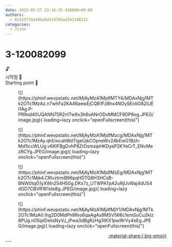 ```yaml
---
date: 2023-05-27 23:16:15.436000+09:00
authors:
  - 01435f74a49ba8a519705ad242348232
categories:
  - Jisun
---
```


# 3-120082099

<div class="post-container" markdown="1">
<div class="content-container md-sidebar__scrollwrap" markdown="1">

🔓<br>시작점 🌟<br>Starting point 🌟
<figure markdown="1">
![](https://phinf.wevpstatic.net/MjAyMzA1MjdfMTY4/MDAxNjg1MTk2OTc1MzAz.n7whFa2KA46aewEjCQB1Fz8hx4NOySEotiG82iUEI1Ag.P-PR9xd40UQANN75R2nITw9x3h6oANrODvMMCF9DP6og.JPEG/image.jpg){ loading=lazy onclick="openFullscreen(this)"}
</figure>

<figure markdown="1">
![](https://phinf.wevpstatic.net/MjAyMzA1MjdfMzcg/MDAxNjg1MTk2OTc1MzAy.qhEmcahWdTIgeUjkCOpneWv24bEwG1Bzh-Md1tccWLUg.v6KlFBgDvhP8ZtOsmsipHKDyeP2KYeCrT_ENvMezRCYg.JPEG/image.jpg){ loading=lazy onclick="openFullscreen(this)"}
</figure>

<figure markdown="1">
![](https://phinf.wevpstatic.net/MjAyMzA1MjdfMzEg/MDAxNjg1MTk2OTc1Mjk4.CRlvztrmB96pqHDTQ8H3HCsB-BNW0tqG1yXWn254H50g.DKx7z_UTWPATpA2uRjUvWaj4dUS4dGD7CBVR161xIe8g.JPEG/image.jpg){ loading=lazy onclick="openFullscreen(this)"}
</figure>

<figure markdown="1">
![](https://phinf.wevpstatic.net/MjAyMzA1MjdfMjY1/MDAxNjg1MTk2OTc1MzA0.lhg2D0MdPh8Rro6qaAgAs8MSV566c1emSuCu2kIz8PUg.n05ipIDeIisNyVJ_jPwa3dBgRzHg3tKX1pwlRrVy4eEg.JPEG/image.jpg){ loading=lazy onclick="openFullscreen(this)"}
</figure>


</div>
</div>

<div style="text-align: right;" markdown="1">
<a href="https://weverse.io/fromis9/artist/3-120082099" style="text-align: right;">:material-share:{.big-emoji}</a>
</div>
---
